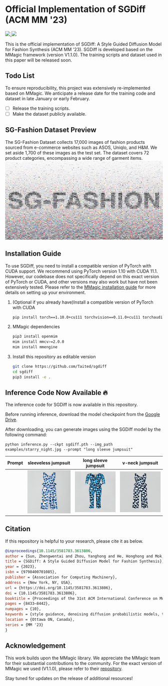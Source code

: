 # Official Implementation of SGDiff (ACM MM '23)

<a href="https://taited.github.io/sgdiff-project" target="_blank">
  <img src="https://img.shields.io/badge/Project-Page-Green">
</a>
<a href="https://arxiv.org/abs/2308.07605" target="_blank">
  <img src="https://img.shields.io/badge/Paper-Arxiv-red">
</a>

This is the official implementation of SGDiff: A Style Guided Diffusion Model for Fashion Synthesis (ACM MM '23). SGDiff is developed based on the MMagic framework (version V1.1.0). The training scripts and dataset used in this paper will be released soon.

## Todo List
To ensure reproducibility, this project was extensively re-implemented based on MMagic. We anticipate a release date for the training code and dataset in late January or early February.

- [ ] Release the training scripts.
- [ ] Make the dataset publicly available.

## SG-Fashion Dataset Preview
The SG-Fashion Dataset collects 17,000 images of fashion products sourced from e-commerce websites such as ASOS, Uniqlo, and H&M. We set aside 1,700 of these images as the test set. The dataset covers 72 product categories, encompassing a wide range of garment items.
![SG-Fashion](/media/SG-Fashion.jpg "Magic Gardens")

## Installation Guide

To use SGDiff, you need to install a compatible version of PyTorch with CUDA support. We recommend using PyTorch version 1.10 with CUDA 11.1. However, our codebase does not specifically depend on this exact version of PyTorch or CUDA, and other versions may also work but have not been extensively tested. Please refer to the [MMagic installation guide](https://github.com/open-mmlab/mmagic#%EF%B8%8F-installation) for more details on setting up your environment.

1. (Optional if you already have)Install a compatible version of PyTorch with CUDA
   ```bash
   pip install torch==1.10.0+cu111 torchvision==0.11.0+cu111 torchaudio==0.10.0 -f https://download.pytorch.org/whl/torch_stable.html
   ```
2. MMagic dependencies
   ```bash
   pip3 install openmim
   mim install mmcv>=2.0.0
   mim install mmengine
   ```
3. Install this repository as editable version
   ```bash
   git clone https://github.com/Taited/sgdiff
   cd sgdiff
   pip3 install -e .
   ```

## Inference Code Now Available 🔥

The inference code for SGDiff is now available in this repository.

Before running inference, download the model checkpoint from the
[Google Drive](https://drive.google.com/drive/folders/1hnXb9PCmhXc7W05qsK69FSQzFdgIDdo9?usp=sharing).

After downloading, you can generate images using the SGDiff model by the following command:

```shell
python inference.py --ckpt sgdiff.pth --img_path examples/starry_night.jpg --prompt "long sleeve jumpsuit"
```
| Prompt                  | sleeveless jumpsuit             | long sleeve jumpsuit             | v-neck jumpsuit                  |
|:-----------------------:|:-------------------------------:|:-------------------------------:|:-------------------------------:|
|                         | ![sleeveless jumpsuit](/media/sleeveless%20jumpsuit.png) | ![long sleeve jumpsuit](/media/long%20sleeve%20jumpsuit.png) | ![V-Neck jumpsuit](/media/V-Neck%20jumpsuit.png)  |


## Citation

If this repository is helpful to your research, please cite it as below.

```bibtex
@inproceedings{10.1145/3581783.3613806,
author = {Sun, Zhengwentai and Zhou, Yanghong and He, Honghong and Mok, P.Y.},
title = {SGDiff: A Style Guided Diffusion Model for Fashion Synthesis},
year = {2023},
isbn = {9798400701085},
publisher = {Association for Computing Machinery},
address = {New York, NY, USA},
url = {https://doi.org/10.1145/3581783.3613806},
doi = {10.1145/3581783.3613806},
booktitle = {Proceedings of the 31st ACM International Conference on Multimedia},
pages = {8433–8442},
numpages = {10},
keywords = {style guidance, denoising diffusion probabilistic models, text-to-image, fashion synthesis},
location = {Ottawa ON, Canada},
series = {MM '23}
}

```

## Acknowledgement

This work builds upon the MMagic library. We appreciate the MMagic team for their substantial contributions to the community. For the exact version of MMagic we used (V1.1.0), please refer to their [repository](https://github.com/open-mmlab/mmagic).

Stay tuned for updates on the release of additional resources!

